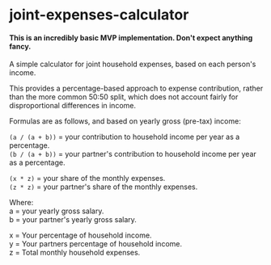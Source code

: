 # joint-expenses-calculator

#### This is an incredibly basic MVP implementation. Don't expect anything fancy.

A simple calculator for joint household expenses, based on each person's income.

This provides a percentage-based approach to expense contribution, rather than the more common 50:50 split, which does not account fairly for disproportional differences in income.

Formulas are as follows, and based on yearly gross (pre-tax) income:

`(a / (a + b))` = your contribution to household income per year as a percentage.  
`(b / (a + b))` = your partner's contribution to household income per year as a percentage.

`(x * z)` = your share of the monthly expenses.  
`(z * z)` = your partner's share of the monthly expenses.

Where:  
a = your yearly gross salary.  
b = your partner's yearly gross salary. 

x = Your percentage of household income.  
y = Your partners percentage of household income.  
z = Total monthly household expenses.  
